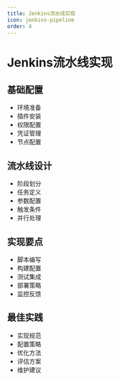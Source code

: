 ```yaml
---
title: Jenkins流水线实现
icon: jenkins-pipeline
order: 4
---
```


# Jenkins流水线实现

## 基础配置
- 环境准备
- 插件安装
- 权限配置
- 凭证管理
- 节点配置

## 流水线设计
- 阶段划分
- 任务定义
- 参数配置
- 触发条件
- 并行处理

## 实现要点
- 脚本编写
- 构建配置
- 测试集成
- 部署策略
- 监控反馈

## 最佳实践
- 实现规范
- 配置策略
- 优化方法
- 评估方案
- 维护建议
